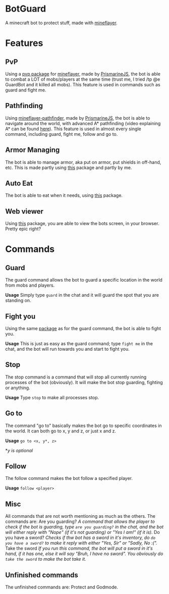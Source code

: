 # BotGuard
A minecraft bot to protect stuff, made with [mineflayer](https://github.com/PrismarineJS/mineflayer).
# Features
## PvP
Using a [pvp package](https://github.com/PrismarineJS/mineflayer-pvp) for [mineflayer](https://github.com/PrismarineJS/mineflayer), made by [PrismarineJS](https://github.com/PrismarineJS), the bot is able to combat a LOT of mobs/players at the same time (trust me, I tried /tp @e GuardBot and it killed all mobs). This feature is used in commands such as guard and fight me.

## Pathfinding
Using [mineflayer-pathfinder](https://github.com/PrismarineJS/mineflayer-pathfinder), made by [PrismarineJS](https://github.com/PrismarineJS), the bot is able to navigate around the world, with advanced A* pathfinding (video explaining A* can be found [here](https://www.youtube.com/watch?v=-L-WgKMFuhE)). This feature is used in almost every single command, including guard, fight me, follow and go to.

## Armor Managing
The bot is able to manage armor, aka put on armor, put shields in off-hand, etc. This is made partly using [this](https://github.com/PrismarineJS/MineflayerArmorManager) package and partly by me.

## Auto Eat
The bot is able to eat when it needs, using [this](https://github.com/link-discord/mineflayer-auto-eat) package.

## Web viewer
Using [this](https://github.com/PrismarineJS/prismarine-viewer) package, you are able to view the bots screen, in your browser. Pretty epic right?

# Commands
## Guard
The guard command allows the bot to guard a specific location in the world from mobs and players.

**Usage**
Simply type `guard` in the chat and it will guard the spot that you are standing on.

## Fight you
Using the same [package](https://github.com/PrismarineJS/mineflayer-pvp) as for the guard command, the bot is able to fight you.

**Usage**
This is just as easy as the guard command; type `fight me` in the chat, and the bot will run towards you and start to fight you.

## Stop
The stop command is a command that will stop all currently running processes of the bot (obviously). It will make the bot stop guarding, fighting or anything.

**Usage**
Type `stop` to make all processes stop.

## Go to
The command "go to" basically makes the bot go to specific coordinates in the world. It can both go to x, y and z, or just x and z.

**Usage**
`go to <x, y*, z>`

**y is optional*

## Follow
The follow command makes the bot follow a specified player.

**Usage**
`follow <player>`

## Misc
All commands that are not worth mentioning as much as the others.
The commands are:
Are you guarding?
*A command that allows the player to check if the bot is guarding, type* *`are you guarding?`* *in the chat, and the bot will either reply with "Nope" (if it's not guarding) or "Yes I am!" (if it is).*
Do you have a sword?
*Checks if thw bot has a sword in it's inventory, do* *`do you have a sword?`* *to make it reply with either "Yes, Sir" or "Sadly, No :(".*
Take the sword
*If you run this command, the bot will put a sword in it's hand, if it has one, else it will say "Bruh, I have no sword". You obviously do* *`take the sword`* *to make the bot take it.*

## Unfinished commands
The unfinished commands are: Protect and Godmode.
